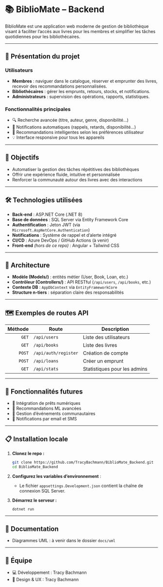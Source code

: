 # 📚 BiblioMate – Backend

BiblioMate est une application web moderne de gestion de bibliothèque visant à faciliter l’accès aux livres pour les membres et simplifier les tâches quotidiennes pour les bibliothécaires.

---

## 🚀 Présentation du projet

### Utilisateurs

- **Membres** : naviguer dans le catalogue, réserver et emprunter des livres, recevoir des recommandations personnalisées.
- **Bibliothécaires** : gérer les emprunts, retours, stocks, et notifications.
- **Administrateurs** : supervision des opérations, rapports, statistiques.

### Fonctionnalités principales

- 🔍 Recherche avancée (titre, auteur, genre, disponibilité…)
- 🔔 Notifications automatiques (rappels, retards, disponibilité…)
- 🎯 Recommandations intelligentes selon les préférences utilisateur
- 💡 Interface responsive pour tous les appareils

---

## 🎯 Objectifs

- Automatiser la gestion des tâches répétitives des bibliothèques
- Offrir une expérience fluide, intuitive et personnalisée
- Renforcer la communauté autour des livres avec des interactions

---

## 🛠️ Technologies utilisées

- **Back-end** : ASP.NET Core (.NET 8)
- **Base de données** : SQL Server via Entity Framework Core
- **Authentification** : Jeton JWT (via `Microsoft.AspNetCore.Authentication`)
- **Notifications** : Système de rappel et d’alerte intégré
- **CI/CD** : Azure DevOps / GitHub Actions (à venir)
- **Front-end** *(hors de ce repo)* : Angular + Tailwind CSS

---

## 🧩 Architecture

- **Modèle (Models/)** : entités métier (User, Book, Loan, etc.)
- **Contrôleur (Controllers/)** : API RESTful (`/api/users`, `/api/books`, etc.)
- **Contexte DB** : `AppDbContext` via `EntityFrameworkCore`
- **Structure n-tiers** : séparation claire des responsabilités

---

## 🗺️ Exemples de routes API

| Méthode | Route                  | Description                        |
|--------:|------------------------|------------------------------------|
| `GET`   | `/api/users`           | Liste des utilisateurs             |
| `GET`   | `/api/books`           | Liste des livres                   |
| `POST`  | `/api/auth/register`   | Création de compte                 |
| `POST`  | `/api/loans`           | Créer un emprunt                   |
| `GET`   | `/api/stats`           | Statistiques pour les admins       |

---

## 🔮 Fonctionnalités futures

- 📱 Intégration de prêts numériques
- 🤖 Recommandations ML avancées
- 📅 Gestion d’événements communautaires
- 📨 Notifications par email et SMS

---

## 📋 Installation locale

1. **Clonez le repo :**

   ```bash
   git clone https://github.com/TracyBachmann/BiblioMate_Backend.git
   cd BiblioMate_Backend
   ```

2. **Configurez les variables d’environnement** :

   - Le fichier `appsettings.Development.json` contient la chaîne de connexion SQL Server.

3. **Démarrez le serveur :**

   ```bash
   dotnet run
   ```

---

## 📖 Documentation

- Diagrammes UML : à venir dans le dossier `docs/uml`

---

## 👥 Équipe

- 💻 Développement : Tracy Bachmann
- 🎨 Design & UX : Tracy Bachmann
